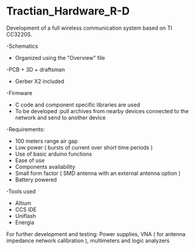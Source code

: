 # Tractian_Hardware_R-D

Development of a full wireless communication system based on TI CC3220S.

-Schematics 
 - Organized using the "Overview" file 
 
-PCB + 3D + draftsman
 - Gerber X2 included
 
-Firmware 
 - C code and component specific libraries are used 
 - To be developed :pull archives from nearby devices connected to the network and send to another device

-Requirements:
 - 100 meters range air gap 
 - Low power ( bursts of current over short time periods )
 - Use of basic arduino functions 
 - Ease of use 
 - Components availability 
 - Small form factor ( SMD antenna with an external antenna option )
 - Battery powered
 
-Tools used
 - Altium 
 - CCS IDE
 - Uniflash
 - Energia 
 
For further development and testing: Power supplies, VNA ( for antenna impedance network calibration ), multimeters and logic analyzers


